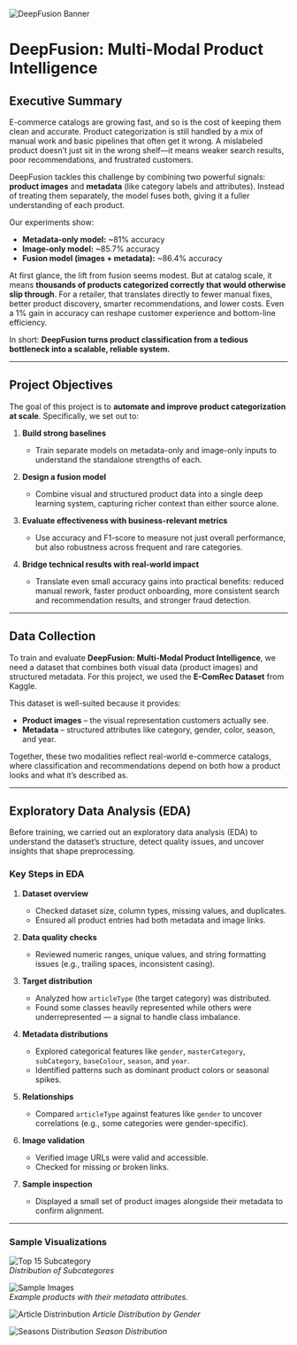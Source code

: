 ![DeepFusion Banner](https://user-images.githubusercontent.com/your-username/deepfusion-product-intelligence/assets/banner.png)

# DeepFusion: Multi-Modal Product Intelligence  

## Executive Summary  
E-commerce catalogs are growing fast, and so is the cost of keeping them clean and accurate. Product categorization is still handled by a mix of manual work and basic pipelines that often get it wrong. A mislabeled product doesn’t just sit in the wrong shelf—it means weaker search results, poor recommendations, and frustrated customers.  

DeepFusion tackles this challenge by combining two powerful signals: **product images** and **metadata** (like category labels and attributes). Instead of treating them separately, the model fuses both, giving it a fuller understanding of each product.  

Our experiments show:  
- **Metadata-only model:** ~81% accuracy  
- **Image-only model:** ~85.7% accuracy  
- **Fusion model (images + metadata):** ~86.4% accuracy  

At first glance, the lift from fusion seems modest. But at catalog scale, it means **thousands of products categorized correctly that would otherwise slip through**. For a retailer, that translates directly to fewer manual fixes, better product discovery, smarter recommendations, and lower costs. Even a 1% gain in accuracy can reshape customer experience and bottom-line efficiency.  

In short: **DeepFusion turns product classification from a tedious bottleneck into a scalable, reliable system.**  

---

## Project Objectives  
The goal of this project is to **automate and improve product categorization at scale**. Specifically, we set out to:  

1. **Build strong baselines**  
   - Train separate models on metadata-only and image-only inputs to understand the standalone strengths of each.  

2. **Design a fusion model**  
   - Combine visual and structured product data into a single deep learning system, capturing richer context than either source alone.  

3. **Evaluate effectiveness with business-relevant metrics**  
   - Use accuracy and F1-score to measure not just overall performance, but also robustness across frequent and rare categories.  

4. **Bridge technical results with real-world impact**  
   - Translate even small accuracy gains into practical benefits: reduced manual rework, faster product onboarding, more consistent search and recommendation results, and stronger fraud detection.  

---


## Data Collection  
To train and evaluate **DeepFusion: Multi-Modal Product Intelligence**, we need a dataset that combines both visual data (product images) and structured metadata. For this project, we used the **E-ComRec Dataset** from Kaggle.  

This dataset is well-suited because it provides:  
- **Product images** – the visual representation customers actually see.  
- **Metadata** – structured attributes like category, gender, color, season, and year.  

Together, these two modalities reflect real-world e-commerce catalogs, where classification and recommendations depend on both how a product looks and what it’s described as.  

---

## Exploratory Data Analysis (EDA)  
Before training, we carried out an exploratory data analysis (EDA) to understand the dataset’s structure, detect quality issues, and uncover insights that shape preprocessing.  

### Key Steps in EDA  
1. **Dataset overview**  
   - Checked dataset size, column types, missing values, and duplicates.  
   - Ensured all product entries had both metadata and image links.  

2. **Data quality checks**  
   - Reviewed numeric ranges, unique values, and string formatting issues (e.g., trailing spaces, inconsistent casing).  

3. **Target distribution**  
   - Analyzed how `articleType` (the target category) was distributed.  
   - Found some classes heavily represented while others were underrepresented — a signal to handle class imbalance.  

4. **Metadata distributions**  
   - Explored categorical features like `gender`, `masterCategory`, `subCategory`, `baseColour`, `season`, and `year`.  
   - Identified patterns such as dominant product colors or seasonal spikes.  

5. **Relationships**  
   - Compared `articleType` against features like `gender` to uncover correlations (e.g., some categories were gender-specific).  

6. **Image validation**  
   - Verified image URLs were valid and accessible.  
   - Checked for missing or broken links.  

7. **Sample inspection**  
   - Displayed a small set of product images alongside their metadata to confirm alignment.  

---

### Sample Visualizations  

![Top 15 Subcategory](https://github.com/user-attachments/assets/6e406a28-19d0-4134-8d31-be622bfc466b)  
*Distribution of Subcategores* 

![Sample Images](https://github.com/user-attachments/assets/1c93af5a-3ba4-40e9-9298-529b9eaec67a)  
*Example products with their metadata attributes.*  

![Article Distrinbution](https://github.com/user-attachments/assets/46629992-1d88-43d5-a38d-df584de0e464)
*Article Distribution by Gender*

![Seasons Distribution](https://github.com/user-attachments/assets/1aa808f1-aa3e-477e-94ca-00cbb14f869d)
*Season Distribution*
